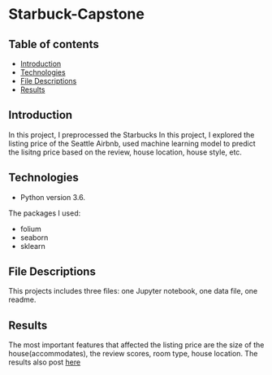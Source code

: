 # Starbuck-Capstone


## Table of contents
* [Introduction](#Introduction)
* [Technologies](#Technologies)
* [File Descriptions](#FileDescriptions)
* [Results](#Results)

## Introduction

In this project, I preprocessed the Starbucks
In this project, I explored the listing price of the Seattle Airbnb, used machine learning model to predict the lisitng price based on the review, house location, house style, etc. 

## Technologies
* Python version 3.6.

The packages I used:
* folium
* seaborn
* sklearn
	
## File Descriptions

This projects includes three files: one Jupyter notebook, one data file, one readme. 
 
## Results
 
The most important features that affected the listing price are the size of the house(accommodates), the review scores, room type, house location. The results also post [here](https://medium.com/@sishuiweilanmei/seatle-airbnb-house-price-analysis-a06e9f688006)
